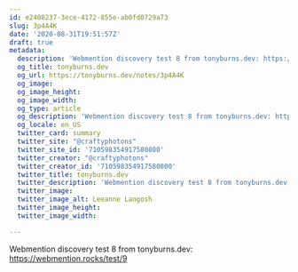 ```yaml
---
id: e2408237-3ece-4172-855e-ab0fd0729a73
slug: 3p4A4K
date: '2020-08-31T19:51:57Z'
draft: true
metadata:
  description: 'Webmention discovery test 8 from tonyburns.dev: https://webmention.rocks/test/9 '
  og_title: tonyburns.dev
  og_url: https://tonyburns.dev/notes/3p4A4K
  og_image: 
  og_image_height: 
  og_image_width: 
  og_type: article
  og_description: 'Webmention discovery test 8 from tonyburns.dev: https://webmention.rocks/test/9 '
  og_locale: en_US
  twitter_card: summary
  twitter_site: "@craftyphotons"
  twitter_site_id: '710598354917580800'
  twitter_creator: "@craftyphotons"
  twitter_creator_id: '710598354917580800'
  twitter_title: tonyburns.dev
  twitter_description: 'Webmention discovery test 8 from tonyburns.dev: https://webmention.rocks/test/9 '
  twitter_image: 
  twitter_image_alt: Leeanne Langosh
  twitter_image_height: 
  twitter_image_width: 

---
```


Webmention discovery test 8 from tonyburns.dev: https://webmention.rocks/test/9
